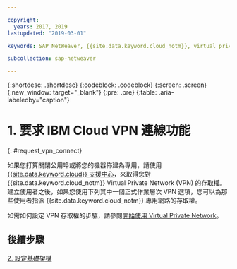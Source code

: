 ```yaml
---

copyright:
  years: 2017, 2019
lastupdated: "2019-03-01"

keywords: SAP NetWeaver, {{site.data.keyword.cloud_notm}}, virtual private network, VPN

subcollection: sap-netweaver

---
```


{:shortdesc: .shortdesc}
{:codeblock: .codeblock}
{:screen: .screen}
{:new_window: target="_blank"}
{:pre: .pre}
{:table: .aria-labeledby="caption"}

# 1. 要求 IBM Cloud VPN 連線功能
{: #request_vpn_connect}

如果您打算關閉公用埠或將您的機器佈建為專用，請使用 [{{site.data.keyword.cloud}} 支援中心](/docs/get-support?topic=get-support-getting-customer-support#getting-customer-support)，來取得您對 {{site.data.keyword.cloud_notm}} Virtual Private Network (VPN) 的存取權。建立使用者之後，如果您使用下列其中一個正式作業層次 VPN 選項，您可以為那些使用者指派 {{site.data.keyword.cloud_notm}} 專用網路的存取權。

如需如何設定 VPN 存取權的步驟，請參閱[開始使用 Virtual Private Network](/docs/infrastructure/iaas-vpn?topic=VPN-getting-started-with-virtual-private-networking-vpn-#getting-started-with-virtual-private-networking-vpn-)。

## 後續步驟

  [2. 設定基礎架構](/docs/infrastructure/sap-netweaver?topic=sap-netweaver-set_up_infrastructure#set_up_infrastructure)
